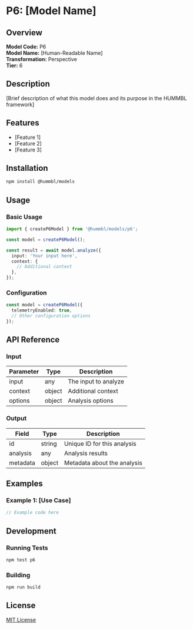 # P6: [Model Name]

## Overview

**Model Code:** P6  
**Model Name:** [Human-Readable Name]  
**Transformation:** Perspective  
**Tier:** 6  

## Description

[Brief description of what this model does and its purpose in the HUMMBL framework]

## Features

- [Feature 1]
- [Feature 2]
- [Feature 3]

## Installation

```bash
npm install @hummbl/models
```

## Usage

### Basic Usage

```typescript
import { createP6Model } from '@hummbl/models/p6';

const model = createP6Model();

const result = await model.analyze({
  input: 'Your input here',
  context: {
    // Additional context
  },
});
```

### Configuration

```typescript
const model = createP6Model({
  telemetryEnabled: true,
  // Other configuration options
});
```

## API Reference

### Input

| Parameter | Type     | Description |
|-----------|----------|-------------|
| input     | any      | The input to analyze |
| context   | object   | Additional context  |
| options   | object   | Analysis options    |

### Output

| Field     | Type     | Description |
|-----------|----------|-------------|
| id        | string   | Unique ID for this analysis |
| analysis  | any      | Analysis results |
| metadata  | object   | Metadata about the analysis |

## Examples

### Example 1: [Use Case]

```typescript
// Example code here
```

## Development

### Running Tests

```bash
npm test p6
```

### Building

```bash
npm run build
```

## License

[MIT License](LICENSE)
